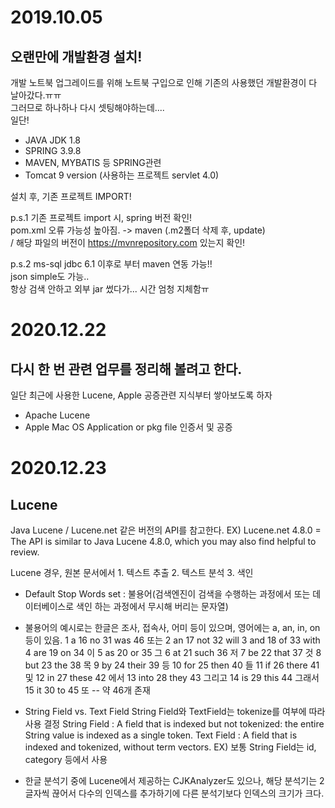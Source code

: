 # 2019.10.05
## 오랜만에 개발환경 설치!

개발 노트북 업그레이드를 위해 노트북 구입으로 인해 기존의 사용했던 개발환경이 다 날아갔다.ㅠㅠ  
그러므로 하나하나 다시 셋팅해야하는데....  
일단!  

* JAVA JDK 1.8
* SPRING 3.9.8
* MAVEN, MYBATIS 등 SPRING관련 
* Tomcat 9 version (사용하는 프로젝트 servlet 4.0)

설치 후, 기존 프로젝트 IMPORT!  

p.s.1
기존 프로젝트 import 시, spring 버전 확인!  
pom.xml 오류 가능성 높아짐. -> maven (.m2폴더 삭제 후, update)   
/ 해당 파일의 버전이 https://mvnrepository.com 있는지 확인!  
  
  
p.s.2
ms-sql jdbc 6.1 이후로 부터 maven 연동 가능!!  
json simple도 가능..  
항상 검색 안하고 외부 jar 썼다가... 시간 엄청 지체함ㅠ


# 2020.12.22
## 다시 한 번 관련 업무를 정리해 볼려고 한다.

일단 최근에 사용한 Lucene, Apple 공증관련 지식부터 쌓아보도록 하자 

* Apache Lucene
* Apple Mac OS Application or pkg file 인증서 및 공증


# 2020.12.23
## Lucene

Java Lucene / Lucene.net 같은 버전의 API를 참고한다.
EX) Lucene.net 4.8.0 = The API is similar to Java Lucene 4.8.0, which you may also find helpful to review.

Lucene 경우, 원본 문서에서 1. 텍스트 추출 2. 텍스트 분석 3. 색인

* Default Stop Words set : 불용어(검색엔진이 검색을 수행하는 과정에서 또는 데이터베이스로 색인 하는 과정에서 무시해 버리는 문자열)
* 불용어의 예시로는 한글은 조사, 접속사, 어미 등이 있으며, 영어에는 a, an, in, on 등이 있음.
1	a	16	no	31	was  46	또는
2	an	17	not	32	will
3	and	18	of	33	with
4	are	19	on	34	이
5	as	20	or	35	그
6	at	21	such	36	저
7	be	22	that	37	것
8	but	23	the	38	목
9	by	24	their	39	등
10	for	25	then	40	들
11	if	26	there	41	및
12	in	27	these	42	에서
13	into	28	they	43	그리고
14	is	29	this	44	그래서
15	it	30	to	45	또
-- 약 46개 존재

* String Field vs. Text Field
String Field와 TextField는 tokenize를 여부에 따라 사용 결정
String Field : A field that is indexed but not tokenized: the entire String value is indexed as a single token.
Text Field : A field that is indexed and tokenized, without term vectors.
EX) 보통 String Field는 id, category 등에서 사용

* 한글 분석기 중에 Lucene에서 제공하는 CJKAnalyzer도 있으나, 해당 분석기는 2글자씩 끊어서 다수의 인덱스를 추가하기에 다른 분석기보다 인덱스의 크기가 크다.







